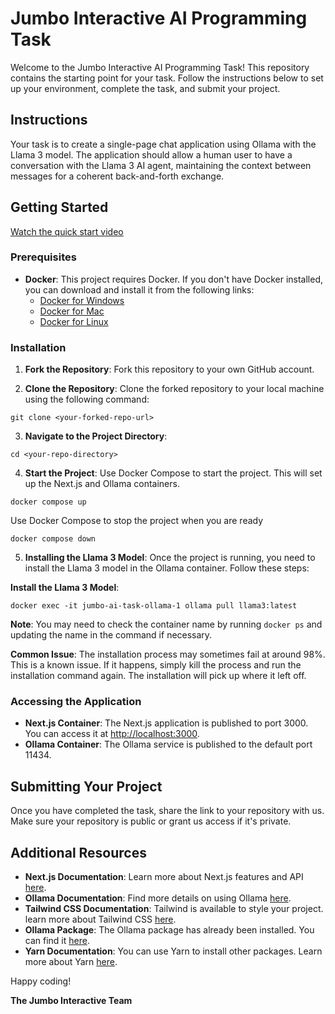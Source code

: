 # Jumbo Interactive AI Programming Task

Welcome to the Jumbo Interactive AI Programming Task! This repository contains the starting point for your task. Follow the instructions below to set up your environment, complete the task, and submit your project.

## Instructions

Your task is to create a single-page chat application using Ollama with the Llama 3 model. The application should allow a human user to have a conversation with the Llama 3 AI agent, maintaining the context between messages for a coherent back-and-forth exchange.

## Getting Started
[Watch the quick start video](./public/jumbo-ai-task.mp4)

### Prerequisites

-   **Docker**: This project requires Docker. If you don't have Docker installed, you can download and install it from the following links:
    -   [Docker for Windows](https://docs.docker.com/docker-for-windows/install/)
    -   [Docker for Mac](https://docs.docker.com/docker-for-mac/install/)
    -   [Docker for Linux](https://docs.docker.com/engine/install/)

### Installation

1. **Fork the Repository**: Fork this repository to your own GitHub account.

2. **Clone the Repository**: Clone the forked repository to your local machine using the following command:

```
git clone <your-forked-repo-url>
```

3. **Navigate to the Project Directory**:

```
cd <your-repo-directory>
```

4. **Start the Project**: Use Docker Compose to start the project. This will set up the Next.js and Ollama containers.

```
docker compose up
```

Use Docker Compose to stop the project when you are ready

```
docker compose down
```

5. **Installing the Llama 3 Model**: Once the project is running, you need to install the Llama 3 model in the Ollama container. Follow these steps:

**Install the Llama 3 Model**:

```
docker exec -it jumbo-ai-task-ollama-1 ollama pull llama3:latest
```

**Note**: You may need to check the container name by running `docker ps` and updating the name in the command if necessary.

**Common Issue**: The installation process may sometimes fail at around 98%. This is a known issue. If it happens, simply kill the process and run the installation command again. The installation will pick up where it left off.

### Accessing the Application

-   **Next.js Container**: The Next.js application is published to port 3000. You can access it at [http://localhost:3000](http://localhost:3000).
-   **Ollama Container**: The Ollama service is published to the default port 11434.

## Submitting Your Project

Once you have completed the task, share the link to your repository with us. Make sure your repository is public or grant us access if it's private.

## Additional Resources

-   **Next.js Documentation**: Learn more about Next.js features and API [here](https://nextjs.org/docs).
-   **Ollama Documentation**: Find more details on using Ollama [here](https://ollama.com/docs).
-   **Tailwind CSS Documentation**: Tailwind is available to style your project. learn more about Tailwind CSS [here](https://tailwindcss.com/docs).
-   **Ollama Package**: The Ollama package has already been installed. You can find it [here](https://www.npmjs.com/package/ollama).
-   **Yarn Documentation**: You can use Yarn to install other packages. Learn more about Yarn [here](https://classic.yarnpkg.com/en/docs/).

Happy coding!

**The Jumbo Interactive Team**
